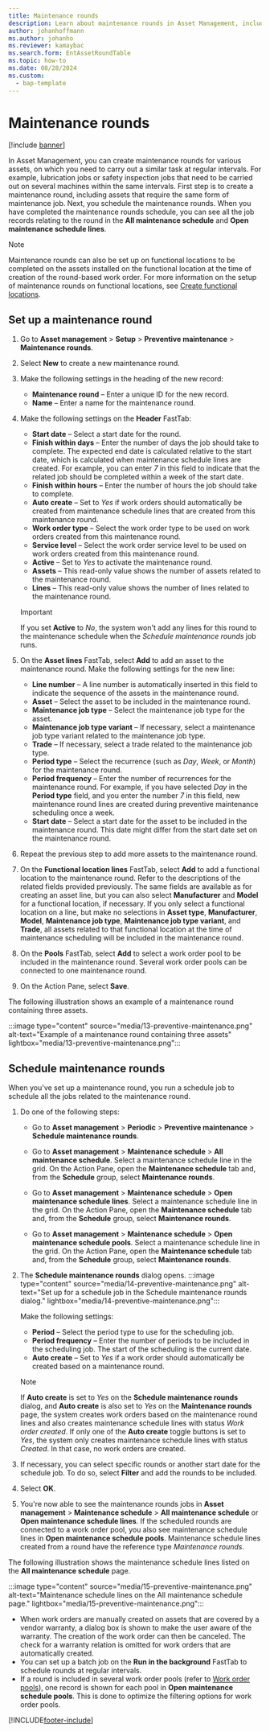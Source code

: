 ```yaml
---
title: Maintenance rounds
description: Learn about maintenance rounds in Asset Management, including outlines and step-by-step processes for setting up and scheduling maintenance rounds.
author: johanhoffmann
ms.author: johanho
ms.reviewer: kamaybac
ms.search.form: EntAssetRoundTable 
ms.topic: how-to
ms.date: 08/28/2024
ms.custom: 
  - bap-template
---
```


# Maintenance rounds

[!include [banner](../../includes/banner.md)]

In Asset Management, you can create maintenance rounds for various assets, on which you need to carry out a similar task at regular intervals. For example, lubrication jobs or safety inspection jobs that need to be carried out on several machines within the same intervals. First step is to create a maintenance round, including assets that require the same form of maintenance job. Next, you schedule the maintenance rounds. When you have completed the maintenance rounds schedule, you can see all the job records relating to the round in the **All maintenance schedule** and **Open maintenance schedule lines**.

> [!NOTE]
> Maintenance rounds can also be set up on functional locations to be completed on the assets installed on the functional location at the time of creation of the round-based work order. For more information on the setup of maintenance rounds on functional locations, see [Create functional locations](../functional-locations/create-functional-locations.md).

## Set up a maintenance round

1. Go to **Asset management** \> **Setup** \> **Preventive maintenance** \> **Maintenance rounds**.
1. Select **New** to create a new maintenance round.
1. Make the following settings in the heading of the new record:
    - **Maintenance round** – Enter a unique ID for the new record.
    - **Name** – Enter a name for the maintenance round.

1. Make the following settings on the **Header** FastTab:
    - **Start date** – Select a start date for the round.
    - **Finish within days** – Enter the number of days the job should take to complete. The expected end date is calculated relative to the start date, which is calculated when maintenance schedule lines are created. For example, you can enter *7* in this field to indicate that the related job should be completed within a week of the start date.
    - **Finish within hours** – Enter the number of hours the job should take to complete.
    - **Auto create** – Set to *Yes* if work orders should automatically be created from maintenance schedule lines that are created from this maintenance round.
    - **Work order type** – Select the work order type to be used on work orders created from this maintenance round.
    - **Service level** – Select the work order service level to be used on work orders created from this maintenance round.
    - **Active** – Set to *Yes* to activate the maintenance round.
    - **Assets** – This read-only value shows the number of assets related to the maintenance round.
    - **Lines** – This read-only value shows the number of lines related to the maintenance round.

    > [!IMPORTANT]
    > If you set **Active** to *No*, the system won't add any lines for this round to the maintenance schedule when the *Schedule maintenance rounds* job runs.

1. On the **Asset lines** FastTab, select **Add** to add an asset to the maintenance round. Make the following settings for the new line:
    - **Line number** – A line number is automatically inserted in this field to indicate the sequence of the assets in the maintenance round.
    - **Asset** – Select the asset to be included in the maintenance round.
    - **Maintenance job type** – Select the maintenance job type for the asset.
    - **Maintenance job type variant** – If necessary, select a maintenance job type variant related to the maintenance job type.
    - **Trade** – If necessary, select a trade related to the maintenance job type.
    - **Period type** – Select the recurrence (such as *Day*, *Week*, or *Month*) for the maintenance round.
    - **Period frequency** – Enter the number of recurrences for the maintenance round. For example, if you have selected *Day* in the **Period type** field, and you enter the number *7* in this field, new maintenance round lines are created during preventive maintenance scheduling once a week.
    - **Start date** – Select a start date for the asset to be included in the maintenance round. This date might differ from the start date set on the maintenance round.

1. Repeat the previous step to add more assets to the maintenance round.
1. On the **Functional location lines** FastTab, select **Add** to add a functional location to the maintenance round. Refer to the descriptions of the related fields provided previously. The same fields are available as for creating an asset line, but you can also select **Manufacturer** and **Model** for a functional location, if necessary. If you only select a functional location on a line, but make no selections in **Asset type**, **Manufacturer**, **Model**, **Maintenance job type**, **Maintenance job type variant**, and **Trade**, all assets related to that functional location at the time of maintenance scheduling will be included in the maintenance round.
1. On the **Pools** FastTab, select **Add** to select a work order pool to be included in the maintenance round. Several work order pools can be connected to one maintenance round.
1. On the Action Pane, select **Save**.


The following illustration shows an example of a maintenance round containing three assets.

:::image type="content" source="media/13-preventive-maintenance.png" alt-text="Example of a maintenance round containing three assets" lightbox="media/13-preventive-maintenance.png":::

## Schedule maintenance rounds

When you've set up a maintenance round, you run a schedule job to schedule all the jobs related to the maintenance round.

1. Do one of the following steps:
    - Go to **Asset management** \> **Periodic** \> **Preventive maintenance** \> **Schedule maintenance rounds**.

    - Go to **Asset management** \> **Maintenance schedule** \> **All maintenance schedule**. Select a maintenance schedule line in the grid. On the Action Pane, open the **Maintenance schedule** tab and, from the **Schedule** group, select **Maintenance rounds**.

    - Go to **Asset management** \> **Maintenance schedule** \> **Open maintenance schedule lines**. Select a maintenance schedule line in the grid. On the Action Pane, open the **Maintenance schedule** tab and, from the **Schedule** group, select **Maintenance rounds**.

    - Go to **Asset management** \> **Maintenance schedule** \> **Open maintenance schedule pools**. Select a maintenance schedule line in the grid. On the Action Pane, open the **Maintenance schedule** tab and, from the **Schedule** group, select **Maintenance rounds**.

1. The **Schedule maintenance rounds** dialog opens.
    :::image type="content" source="media/14-preventive-maintenance.png" alt-text="Set up for a schedule job in the Schedule maintenance rounds dialog." lightbox="media/14-preventive-maintenance.png":::

    Make the following settings:
    - **Period** – Select the period type to use for the scheduling job.
    - **Period frequency** – Enter the number of periods to be included in the scheduling job. The start of the scheduling is the current date.
    - **Auto create** – Set to *Yes* if a work order should automatically be created based on a maintenance round.

    > [!NOTE]
    > If **Auto create** is set to *Yes* on the **Schedule maintenance rounds** dialog, and **Auto create** is also set to *Yes* on the **Maintenance rounds** page, the system creates work orders based on the maintenance round lines and also creates maintenance schedule lines with status *Work order created*. If only one of the **Auto create** toggle buttons is set to *Yes*, the system only creates maintenance schedule lines with status *Created*. In that case, no work orders are created.

1. If necessary, you can select specific rounds or another start date for the schedule job. To do so, select **Filter** and add the rounds to be included.

1. Select **OK**.

1. You're now able to see the maintenance rounds jobs in **Asset management** \> **Maintenance schedule** \> **All maintenance schedule** or **Open maintenance schedule lines**. If the scheduled rounds are connected to a work order pool, you also see maintenance schedule lines in **Open maintenance schedule pools**. Maintenance schedule lines created from a round have the reference type *Maintenance rounds*.

The following  illustration shows the maintenance schedule lines listed on the **All maintenance schedule** page.

:::image type="content" source="media/15-preventive-maintenance.png" alt-text="Maintenance schedule lines on the All maintenance schedule page." lightbox="media/15-preventive-maintenance.png":::

- When work orders are manually created on assets that are covered by a vendor warranty, a dialog box is shown to make the user aware of the warranty. The creation of the work order can then be canceled. The check for a warranty relation is omitted for work orders that are automatically created.  
- You can set up a batch job on the **Run in the background** FastTab to schedule rounds at regular intervals.  
- If a round is included in several work order pools (refer to [Work order pools](../work-orders/work-order-pools.md)), one record is shown for each pool in **Open maintenance schedule pools**. This is done to optimize the filtering options for work order pools.

[!INCLUDE[footer-include](../../../includes/footer-banner.md)]
